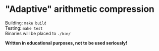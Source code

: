 # "Adaptive" arithmetic compression

Building: `make build`  
Testing: `make test`  
Binaries will be placed to `./bin/`

**Written in educational purposes, not to be used seriously!**
